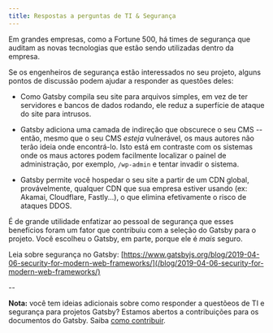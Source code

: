 ```yaml
---
title: Respostas a perguntas de TI & Segurança
---
```


Em grandes empresas, como a Fortune 500, há times de segurança que auditam as novas tecnologias que estão sendo utilizadas dentro da empresa.

Se os engenheiros de segurança estão interessados no seu projeto, alguns pontos de discussão podem ajudar a responder as questões deles:  

- Como Gatsby compila seu site para arquivos simples, em vez de ter servidores e bancos de dados rodando, ele reduz a superfície de ataque do site para intrusos.

- Gatsby adiciona uma camada de indireção que obscurece o seu CMS -- então, mesmo que o seu CMS _esteja_ vulnerável, os maus autores não terão ideia onde encontrá-lo. Isto está em contraste com os sistemas onde os maus actores podem facilmente localizar o painel de administração, por exemplo, `/wp-admin` e tentar invadir o sistema.

- Gatsby permite você hospedar o seu site a partir de um CDN global, provávelmente, qualquer CDN que sua empresa estiver usando (ex: Akamai, Cloudflare, Fastly...), o que elimina efetivamente o risco de ataques DDOS.

É de grande utilidade enfatizar ao pessoal de segurança que esses benefícios foram um fator que contribuiu com a seleção do Gatsby para o projeto. Você escolheu o Gatsby, em parte, porque ele é _mais_ seguro.

Leia sobre segurança no Gatsby: [https://www.gatsbyjs.org/blog/2019-04-06-security-for-modern-web-frameworks/](/blog/2019-04-06-security-for-modern-web-frameworks/)

--

**Nota:** você tem ideias adicionais sobre como responder a questõeos de TI e segurança para projetos Gatsby? Estamos abertos a contribuições para os documentos do Gatsby. Saiba [como contribuir](/contributing/docs-contributions/).
